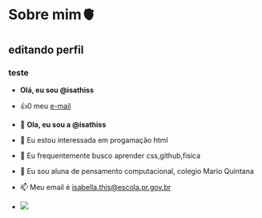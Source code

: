 # Sobre mim🫀

## editando perfil
### teste

- **Olá, eu sou @isathiss**
- :+1:0 meu [e-mail](isabella.this@escola.pr.gov.br)

- 👋 **Ola, eu sou a @isathiss**
- 👀 Eu estou interessada em progamação html
- 🌱 Eu frequentemente busco aprender css,github,fisica
- 💞️ Eu sou aluna de pensamento computacional, colegio Mario Quintana 
- 📫 Meu email é isabella.this@escola.pr.gov.br 

<!---
isathiss/isathiss is a ✨ special ✨ repository because its `README.md` (this file) appears on your GitHub profile.
You can click the Preview link to take a look at your changes.
--->
- ![](https://gifdb.com/images/high/kuromi-cute-giggle-i4kvk9eu4ohxkmhx.gif)
